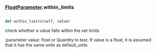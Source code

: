 ### [FloatParameter](FloatParameter.md).within_limits

```py

def within_limits(self, value)

```



check whether a value falls within the set limits

:parameter value: float or Quantity to test.  If value is a float, it is
    assumed that it has the same units as default_units

